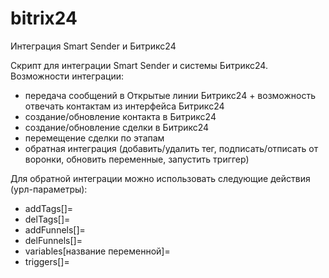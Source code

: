 # bitrix24
Интеграция Smart Sender и Битрикс24

Скрипт для интеграции Smart Sender и системы Битрикс24.
Возможности интеграции:
- передача сообщений в Открытые линии Битрикс24 + возможность отвечать контактам из интерфейса Битрикс24
- создание/обновление контакта в Битрикс24
- создание/обновление сделки в Битрикс24
- перемещение сделки по этапам
- обратная интеграция (добавить/удалить тег, подписать/отписать от воронки, обновить переменные, запустить триггер)


Для обратной интеграции можно использовать следующие действия (урл-параметры):
- addTags[]=
- delTags[]=
- addFunnels[]=
- delFunnels[]=
- variables[название переменной]=
- triggers[]=
